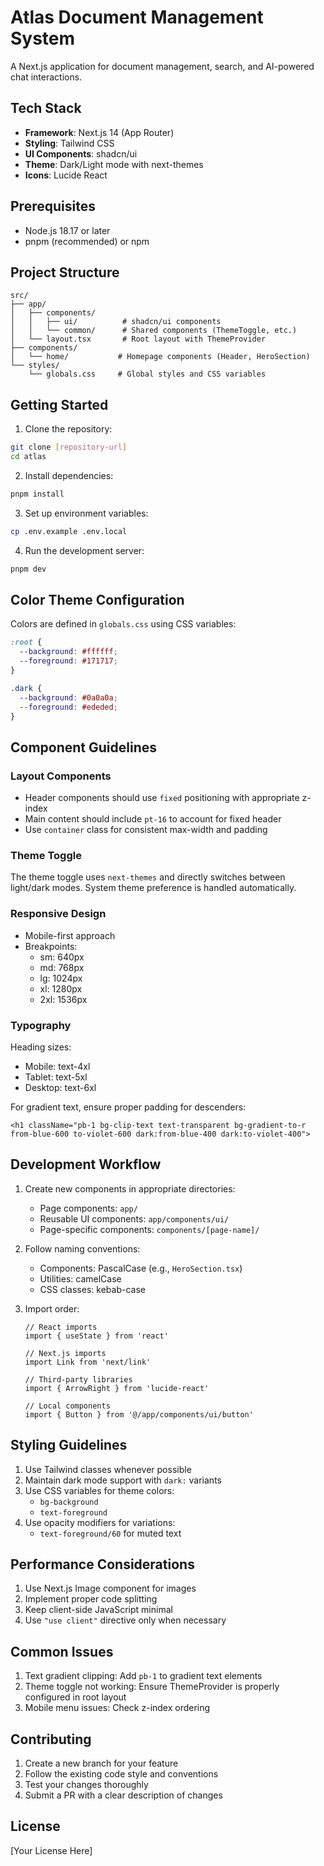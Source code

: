 # Atlas Document Management System

A Next.js application for document management, search, and AI-powered chat interactions.

## Tech Stack

- **Framework**: Next.js 14 (App Router)
- **Styling**: Tailwind CSS
- **UI Components**: shadcn/ui
- **Theme**: Dark/Light mode with next-themes
- **Icons**: Lucide React

## Prerequisites

- Node.js 18.17 or later
- pnpm (recommended) or npm

## Project Structure

```
src/
├── app/
│   ├── components/
│   │   ├── ui/          # shadcn/ui components
│   │   └── common/      # Shared components (ThemeToggle, etc.)
│   └── layout.tsx       # Root layout with ThemeProvider
├── components/
│   └── home/           # Homepage components (Header, HeroSection)
└── styles/
    └── globals.css     # Global styles and CSS variables
```

## Getting Started

1. Clone the repository:
```bash
git clone [repository-url]
cd atlas
```

2. Install dependencies:
```bash
pnpm install
```

3. Set up environment variables:
```bash
cp .env.example .env.local
```

4. Run the development server:
```bash
pnpm dev
```

## Color Theme Configuration

Colors are defined in `globals.css` using CSS variables:

```css
:root {
  --background: #ffffff;
  --foreground: #171717;
}

.dark {
  --background: #0a0a0a;
  --foreground: #ededed;
}
```

## Component Guidelines

### Layout Components

- Header components should use `fixed` positioning with appropriate z-index
- Main content should include `pt-16` to account for fixed header
- Use `container` class for consistent max-width and padding

### Theme Toggle

The theme toggle uses `next-themes` and directly switches between light/dark modes. System theme preference is handled automatically.

### Responsive Design

- Mobile-first approach
- Breakpoints:
  - sm: 640px
  - md: 768px
  - lg: 1024px
  - xl: 1280px
  - 2xl: 1536px

### Typography

Heading sizes:
- Mobile: text-4xl
- Tablet: text-5xl
- Desktop: text-6xl

For gradient text, ensure proper padding for descenders:
```tsx
<h1 className="pb-1 bg-clip-text text-transparent bg-gradient-to-r from-blue-600 to-violet-600 dark:from-blue-400 dark:to-violet-400">
```

## Development Workflow

1. Create new components in appropriate directories:
   - Page components: `app/`
   - Reusable UI components: `app/components/ui/`
   - Page-specific components: `components/[page-name]/`

2. Follow naming conventions:
   - Components: PascalCase (e.g., `HeroSection.tsx`)
   - Utilities: camelCase
   - CSS classes: kebab-case

3. Import order:
   ```tsx
   // React imports
   import { useState } from 'react'
   
   // Next.js imports
   import Link from 'next/link'
   
   // Third-party libraries
   import { ArrowRight } from 'lucide-react'
   
   // Local components
   import { Button } from '@/app/components/ui/button'
   ```

## Styling Guidelines

1. Use Tailwind classes whenever possible
2. Maintain dark mode support with `dark:` variants
3. Use CSS variables for theme colors:
   - `bg-background`
   - `text-foreground`
4. Use opacity modifiers for variations:
   - `text-foreground/60` for muted text

## Performance Considerations

1. Use Next.js Image component for images
2. Implement proper code splitting
3. Keep client-side JavaScript minimal
4. Use `"use client"` directive only when necessary

## Common Issues

1. Text gradient clipping: Add `pb-1` to gradient text elements
2. Theme toggle not working: Ensure ThemeProvider is properly configured in root layout
3. Mobile menu issues: Check z-index ordering


## Contributing

1. Create a new branch for your feature
2. Follow the existing code style and conventions
3. Test your changes thoroughly
4. Submit a PR with a clear description of changes

## License

[Your License Here]